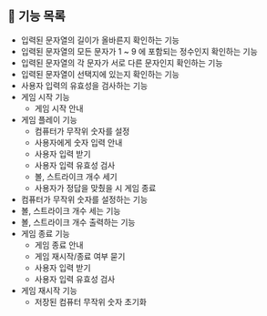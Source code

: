 ## 🚀 기능 목록

* 입력된 문자열의 길이가 올바른지 확인하는 기능
* 입력된 문자열의 모든 문자가 1 ~ 9 에 포함되는 정수인지 확인하는 기능
* 입력된 문자열의 각 문자가 서로 다른 문자인지 확인하는 기능
* 입력된 문자열이 선택지에 있는지 확인하는 기능
* 사용자 입력의 유효성을 검사하는 기능
* 게임 시작 기능
  * 게임 시작 안내
* 게임 플레이 기능
  * 컴퓨터가 무작위 숫자를 설정
  * 사용자에게 숫자 입력 안내
  * 사용자 입력 받기
  * 사용자 입력 유효성 검사
  * 볼, 스트라이크 개수 세기
  * 사용자가 정답을 맞췄을 시 게임 종료
* 컴퓨터가 무작위 숫자를 설정하는 기능
* 볼, 스트라이크 개수 세는 기능
* 볼, 스트라이크 개수 출력하는 기능
* 게임 종료 기능
  * 게임 종료 안내
  * 게임 재시작/종료 여부 묻기
  * 사용자 입력 받기
  * 사용자 입력 유효성 검사
* 게임 재시작 기능
  * 저장된 컴퓨터 무작위 숫자 초기화

